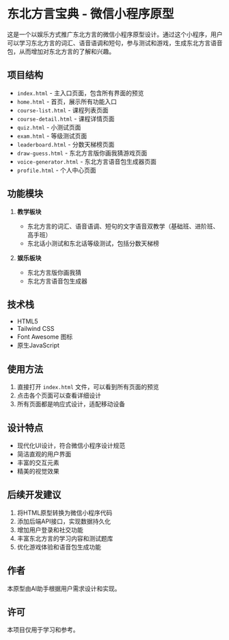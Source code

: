 # 东北方言宝典 - 微信小程序原型

这是一个以娱乐方式推广东北方言的微信小程序原型设计。通过这个小程序，用户可以学习东北方言的词汇、语音语调和短句，参与测试和游戏，生成东北方言语音包，从而增加对东北方言的了解和兴趣。

## 项目结构

- `index.html` - 主入口页面，包含所有界面的预览
- `home.html` - 首页，展示所有功能入口
- `course-list.html` - 课程列表页面
- `course-detail.html` - 课程详情页面
- `quiz.html` - 小测试页面
- `exam.html` - 等级测试页面
- `leaderboard.html` - 分数天梯榜页面
- `draw-guess.html` - 东北方言版你画我猜游戏页面
- `voice-generator.html` - 东北方言语音包生成器页面
- `profile.html` - 个人中心页面

## 功能模块

1. **教学板块**
   - 东北方言的词汇、语音语调、短句的文字语音双教学（基础班、进阶班、高手班）
   - 东北话小测试和东北话等级测试，包括分数天梯榜

2. **娱乐板块**
   - 东北方言版你画我猜
   - 东北方言语音包生成器

## 技术栈

- HTML5
- Tailwind CSS
- Font Awesome 图标
- 原生JavaScript

## 使用方法

1. 直接打开 `index.html` 文件，可以看到所有页面的预览
2. 点击各个页面可以查看详细设计
3. 所有页面都是响应式设计，适配移动设备

## 设计特点

- 现代化UI设计，符合微信小程序设计规范
- 简洁直观的用户界面
- 丰富的交互元素
- 精美的视觉效果

## 后续开发建议

1. 将HTML原型转换为微信小程序代码
2. 添加后端API接口，实现数据持久化
3. 增加用户登录和社交功能
4. 丰富东北方言的学习内容和测试题库
5. 优化游戏体验和语音包生成功能

## 作者

本原型由AI助手根据用户需求设计和实现。

## 许可

本项目仅用于学习和参考。